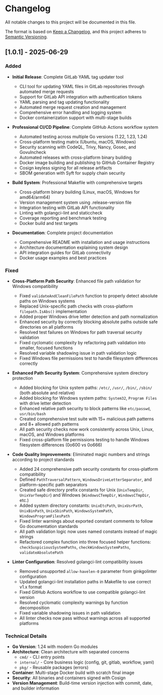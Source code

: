 # Changelog

All notable changes to this project will be documented in this file.

The format is based on [Keep a Changelog](https://keepachangelog.com/en/1.0.0/),
and this project adheres to [Semantic Versioning](https://semver.org/spec/v2.0.0.html).

## [1.0.1] - 2025-06-29

### Added
- **Initial Release**: Complete GitLab YAML tag updater tool
  - CLI tool for updating YAML files in GitLab repositories through automated merge requests
  - Support for GitLab API integration with authentication tokens
  - YAML parsing and tag updating functionality
  - Automated merge request creation and management
  - Comprehensive error handling and logging system
  - Docker containerization support with multi-stage builds

- **Professional CI/CD Pipeline**: Complete GitHub Actions workflow system
  - Automated testing across multiple Go versions (1.22, 1.23, 1.24)
  - Cross-platform testing matrix (Ubuntu, macOS, Windows)
  - Security scanning with CodeQL, Trivy, Nancy, Gosec, and Govulncheck
  - Automated releases with cross-platform binary building
  - Docker image building and publishing to GitHub Container Registry
  - Cosign keyless signing for all release artifacts
  - SBOM generation with Syft for supply chain security

- **Build System**: Professional Makefile with comprehensive targets
  - Cross-platform binary building (Linux, macOS, Windows for amd64/arm64)
  - Version management system using .release-version file
  - Integration testing with GitLab API functionality
  - Linting with golangci-lint and staticcheck
  - Coverage reporting and benchmark testing
  - Docker build and test targets

- **Documentation**: Complete project documentation
  - Comprehensive README with installation and usage instructions
  - Architecture documentation explaining system design
  - API integration guides for GitLab connectivity
  - Docker usage examples and best practices

### Fixed
- **Cross-Platform Path Security**: Enhanced file path validation for Windows compatibility
  - Fixed `validateAndCleanFilePath` function to properly detect absolute paths on Windows systems
  - Replaced Unix-specific path checks with cross-platform `filepath.IsAbs()` implementation
  - Added proper Windows drive letter detection and path normalization
  - Enhanced security by correctly blocking absolute paths outside safe directories on all platforms
  - Resolved test failures on Windows for path traversal security validation
  - Fixed cyclomatic complexity by refactoring path validation into smaller, focused functions
  - Resolved variable shadowing issue in path validation logic
  - Fixed Windows file permissions test to handle filesystem differences correctly

- **Enhanced Path Security System**: Comprehensive system directory protection
  - Added blocking for Unix system paths: `/etc/`, `/usr/`, `/bin/`, `/sbin/` (both absolute and relative)
  - Added blocking for Windows system paths: `System32`, `Program Files` with drive letter detection
  - Enhanced relative path security to block patterns like `etc/passwd`, `usr/bin/bash`
  - Created comprehensive test suite with 15+ malicious path patterns and 8+ allowed path patterns
  - All path security checks now work consistently across Unix, Linux, macOS, and Windows platforms
  - Fixed cross-platform file permissions testing to handle Windows filesystem differences (0o600 vs 0o666)

- **Code Quality Improvements**: Eliminated magic numbers and strings according to project standards
  - Added 24 comprehensive path security constants for cross-platform compatibility
  - Defined `PathTraversalPattern`, `WindowsDriveLetterSeparator`, and platform-specific path separators
  - Created safe directory prefix constants for Unix (`UnixTempDir`, `UnixVarTempDir`) and Windows (`WindowsCTempDir`, `WindowsCTmpDir`, etc.)
  - Added system directory constants: `UnixEtcPath`, `UnixUsrPath`, `UnixBinPath`, `UnixSbinPath`, `WindowsSystemPath`, `WindowsProgramFilesPath`
  - Fixed linter warnings about exported constant comments to follow Go documentation standards
  - All path validation logic now uses named constants instead of magic strings
  - Refactored complex function into three focused helper functions: `checkSuspiciousSystemPaths`, `checkWindowsSystemPaths`, `validateAbsolutePath`

- **Linter Configuration**: Resolved golangci-lint compatibility issues
  - Removed unsupported `allow-havelen-0` parameter from ginkgolinter configuration
  - Updated golangci-lint installation paths in Makefile to use correct v1.x format
  - Fixed GitHub Actions workflow to use compatible golangci-lint version
  - Resolved cyclomatic complexity warnings by function decomposition
  - Fixed variable shadowing issues in path validation
  - All linter checks now pass without warnings across all supported platforms

### Technical Details
- **Go Version**: 1.24 with modern Go modules
- **Architecture**: Clean architecture with separated concerns
  - `cmd/` - CLI entry points
  - `internal/` - Core business logic (config, git, gitlab, workflow, yaml)
  - `pkg/` - Reusable packages (errors)
- **Container**: Multi-stage Docker build with scratch final image
- **Security**: All binaries and containers signed with Cosign
- **Version Management**: Build-time version injection with commit, date, and builder information 